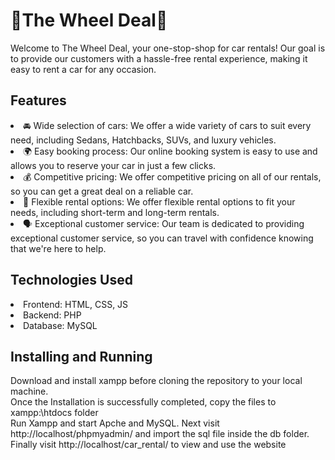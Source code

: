 # 🚗The Wheel Deal🚗
Welcome to The Wheel Deal, your one-stop-shop for car rentals! Our goal is to provide our customers with a hassle-free rental experience, making it easy to rent a car for any occasion.

## Features
 <li>🚘 Wide selection of cars: We offer a wide variety of cars to suit every need, including Sedans, Hatchbacks, SUVs, and luxury vehicles.  </li>
 <li>🌍 Easy booking process: Our online booking system is easy to use and allows you to reserve your car in just a few clicks.  </li>
 <li>💰 Competitive pricing: We offer competitive pricing on all of our rentals, so you can get a great deal on a reliable car.  </li>
 <li>📆 Flexible rental options: We offer flexible rental options to fit your needs, including short-term and long-term rentals. </li>
 <li>🗣️ Exceptional customer service: Our team is dedicated to providing exceptional customer service, so you can travel with confidence knowing that we're here to help. </li>

## Technologies Used
 <li>Frontend: HTML, CSS, JS </li>
 <li>Backend: PHP</li>
 <li>Database: MySQL </li>
 
 ## Installing and Running
 
 Download and install xampp before cloning the repository to your local machine. <br>
 Once the Installation is successfully completed, copy the files to xampp:\htdocs folder <br>
 Run Xampp and start Apche and MySQL.
 Next visit http://localhost/phpmyadmin/ and import the sql file inside the db folder.
 Finally visit http://localhost/car_rental/ to view and use the website
